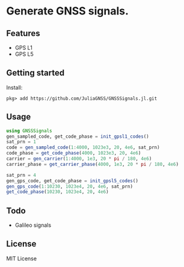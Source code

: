# Generate GNSS signals.

## Features

* GPS L1
* GPS L5

## Getting started

Install:
```julia-repl
pkg> add https://github.com/JuliaGNSS/GNSSSignals.jl.git
```

## Usage

```julia
using GNSSSignals
gen_sampled_code, get_code_phase = init_gpsl1_codes()
sat_prn = 1
code = gen_sampled_code(1:4000, 1023e3, 20, 4e6, sat_prn)
code_phase = get_code_phase(4000, 1023e3, 20, 4e6)
carrier = gen_carrier(1:4000, 1e3, 20 * pi / 180, 4e6)
carrier_phase = get_carrier_phase(4000, 1e3, 20 * pi / 180, 4e6)

sat_prn = 4
gen_gps_code, get_code_phase = init_gpsl5_codes()
gen_gps_code(1:10230, 1023e4, 20, 4e6, sat_prn)
get_code_phase(10230, 1023e4, 20, 4e6)
```

## Todo

* Galileo signals

## License

MIT License
